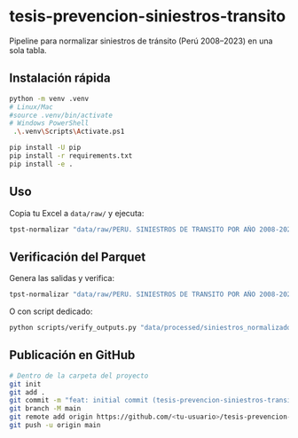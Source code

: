 # tesis-prevencion-siniestros-transito

Pipeline para normalizar siniestros de tránsito (Perú 2008–2023) en una sola tabla.

## Instalación rápida

```bash
python -m venv .venv
# Linux/Mac
#source .venv/bin/activate
# Windows PowerShell
 .\.venv\Scripts\Activate.ps1

pip install -U pip
pip install -r requirements.txt
pip install -e .
```

## Uso

Copia tu Excel a `data/raw/` y ejecuta:

```bash
tpst-normalizar "data/raw/PERU. SINIESTROS DE TRANSITO POR AÑO 2008-2023.xlsx"   -o "data/processed/siniestros_normalizado.csv"   --parquet "data/processed/siniestros_normalizado.parquet"
```

## Verificación del Parquet

Genera las salidas y verifica:

```bash
tpst-normalizar "data/raw/PERU. SINIESTROS DE TRANSITO POR AÑO 2008-2023.xlsx"   -o "data/processed/siniestros_normalizado.csv"   --parquet "data/processed/siniestros_normalizado.parquet"   --verify
```

O con script dedicado:

```bash
python scripts/verify_outputs.py "data/processed/siniestros_normalizado.parquet"
```

## Publicación en GitHub

```bash
# Dentro de la carpeta del proyecto
git init
git add .
git commit -m "feat: initial commit (tesis-prevencion-siniestros-transito)"
git branch -M main
git remote add origin https://github.com/<tu-usuario>/tesis-prevencion-siniestros-transito.git
git push -u origin main
```
